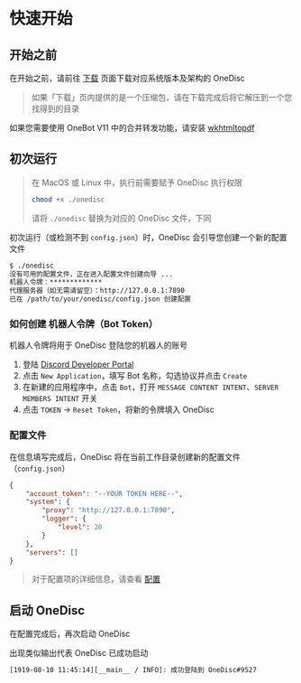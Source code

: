 # 快速开始

## 开始之前

在开始之前，请前往 [下载](download.md) 页面下载对应系统版本及架构的 OneDisc

> 如果「下载」页内提供的是一个压缩包，请在下载完成后将它解压到一个您找得到的目录

如果您需要使用 OneBot V11 中的合并转发功能，请安装 [wkhtmltopdf](https://wkhtmltopdf.org/downloads.html)

## 初次运行

> 在 MacOS 或 Linux 中，执行前需要赋予 OneDisc 执行权限
> ```bash
> chmod +x ./onedisc
> ```
> 请将 `./onedisc` 替换为对应的 OneDisc 文件，下同

初次运行（或检测不到 `config.json`）时，OneDisc 会引导您创建一个新的配置文件

```bash
$ ./onedisc
没有可用的配置文件，正在进入配置文件创建向导 ...
机器人令牌：*************
代理服务器（如无需请留空）：http://127.0.0.1:7890
已在 /path/to/your/onedisc/config.json 创建配置
```

### 如何创建 机器人令牌（Bot Token）

机器人令牌将用于 OneDisc 登陆您的机器人的账号

1. 登陆 [Discord Developer Portal](https://discord.com/developers/applications)
2. 点击 `New Application`，填写 Bot 名称，勾选协议并点击 `Create`
3. 在新建的应用程序中，点击 `Bot`，打开 `MESSAGE CONTENT INTENT`、`SERVER MEMBERS INTENT` 开关
4. 点击 `TOKEN` -> `Reset Token`，将新的令牌填入 OneDisc

### 配置文件

在信息填写完成后，OneDisc 将在当前工作目录创建新的配置文件（`config.json`）

```json
{
    "account_token": "--YOUR TOKEN HERE--",
    "system": {
        "proxy": "http://127.0.0.1:7890",
        "logger": {
            "level": 20
        }
    },
    "servers": []
}
```

> 对于配置项的详细信息，请查看 [配置](config.md)

## 启动 OneDisc

在配置完成后，再次启动 OneDisc

出现类似输出代表 OneDisc 已成功启动

```bash
[1919-08-10 11:45:14][__main__ / INFO]: 成功登陆到 OneDisc#9527
```


